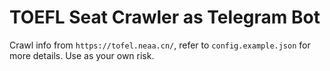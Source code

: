 # TOEFL Seat Crawler as Telegram Bot

Crawl info from `https://tofel.neaa.cn/`, refer to `config.example.json` for more details. Use as your own risk. 
